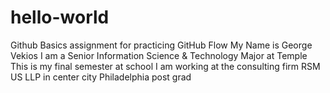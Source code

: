 # hello-world
Github Basics assignment for practicing GitHub Flow
My Name is George Vekios
I am a Senior Information Science & Technology Major at Temple
This is my final semester at school
I am working at the consulting firm RSM US LLP in center city Philadelphia post grad
